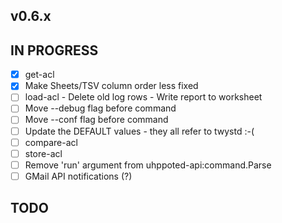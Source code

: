 ## v0.6.x

## IN PROGRESS

- [x] get-acl
- [x] Make Sheets/TSV column order less fixed
- [ ] load-acl
      - Delete old log rows
      - Write report to worksheet
- [ ] Move --debug flag before command
- [ ] Move --conf flag before command
- [ ] Update the DEFAULT values - they all refer to twystd :-(
- [ ] compare-acl
- [ ] store-acl
- [ ] Remove 'run' argument from uhppoted-api:command.Parse
- [ ] GMail API notifications (?)

## TODO

